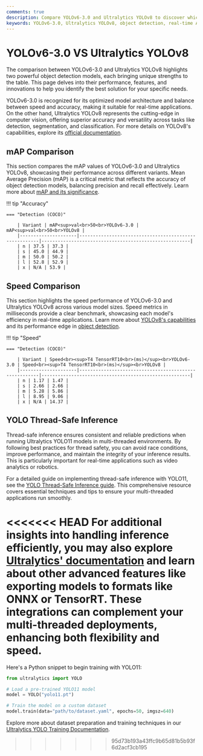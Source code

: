 ```yaml
---
comments: true
description: Compare YOLOv6-3.0 and Ultralytics YOLOv8 to discover which model excels in real-time object detection and edge AI applications. Explore their performance, accuracy, and features to determine the best solution for your computer vision needs.
keywords: YOLOv6-3.0, Ultralytics YOLOv8, object detection, real-time AI, edge AI, computer vision, model comparison, Ultralytics
---
```


# YOLOv6-3.0 VS Ultralytics YOLOv8

The comparison between YOLOv6-3.0 and Ultralytics YOLOv8 highlights two powerful object detection models, each bringing unique strengths to the table. This page delves into their performance, features, and innovations to help you identify the best solution for your specific needs.

YOLOv6-3.0 is recognized for its optimized model architecture and balance between speed and accuracy, making it suitable for real-time applications. On the other hand, Ultralytics YOLOv8 represents the cutting-edge in computer vision, offering superior accuracy and versatility across tasks like detection, segmentation, and classification. For more details on YOLOv8's capabilities, explore its [official documentation](https://docs.ultralytics.com/models/yolov8/).

## mAP Comparison

This section compares the mAP values of YOLOv6-3.0 and Ultralytics YOLOv8, showcasing their performance across different variants. Mean Average Precision (mAP) is a critical metric that reflects the accuracy of object detection models, balancing precision and recall effectively. Learn more about [mAP and its significance](https://www.ultralytics.com/glossary/mean-average-precision-map).

!!! tip "Accuracy"

    === "Detection (COCO)"

    	| Variant | mAP<sup>val<br>50<br>YOLOv6-3.0 | mAP<sup>val<br>50<br>YOLOv8 |
    	|---------------------|-------------------------------------------------------|-------------------------------------------------------|
    	| n | 37.5 | 37.3 |
    	| s | 45.0 | 44.9 |
    	| m | 50.0 | 50.2 |
    	| l | 52.8 | 52.9 |
    	| x | N/A | 53.9 |


## Speed Comparison

This section highlights the speed performance of YOLOv6-3.0 and Ultralytics YOLOv8 across various model sizes. Speed metrics in milliseconds provide a clear benchmark, showcasing each model's efficiency in real-time applications. Learn more about [YOLOv8's capabilities](https://docs.ultralytics.com/models/yolov10/) and its performance edge in [object detection](https://docs.ultralytics.com/tasks/detect/).

!!! tip "Speed"

    === "Detection (COCO)"

    	| Variant | Speed<br><sup>T4 TensorRT10<br>(ms)</sup><br>YOLOv6-3.0 | Speed<br><sup>T4 TensorRT10<br>(ms)</sup><br>YOLOv8 |
    	|---------------------|-------------------------------------------------------|-------------------------------------------------------|
    	| n | 1.17 | 1.47 |
    	| s | 2.66 | 2.66 |
    	| m | 5.28 | 5.86 |
    	| l | 8.95 | 9.06 |
    	| x | N/A | 14.37 |

## YOLO Thread-Safe Inference

Thread-safe inference ensures consistent and reliable predictions when running Ultralytics YOLO11 models in multi-threaded environments. By following best practices for thread safety, you can avoid race conditions, improve performance, and maintain the integrity of your inference results. This is particularly important for real-time applications such as video analytics or robotics.

For a detailed guide on implementing thread-safe inference with YOLO11, see the [YOLO Thread-Safe Inference guide](https://docs.ultralytics.com/guides/yolo-thread-safe-inference/). This comprehensive resource covers essential techniques and tips to ensure your multi-threaded applications run smoothly.

<<<<<<< HEAD
For additional insights into handling inference efficiently, you may also explore [Ultralytics' documentation](https://docs.ultralytics.com/) and learn about other advanced features like exporting models to formats like ONNX or TensorRT. These integrations can complement your multi-threaded deployments, enhancing both flexibility and speed.
=======
Here's a Python snippet to begin training with YOLO11:

```python
from ultralytics import YOLO

# Load a pre-trained YOLO11 model
model = YOLO("yolo11.pt")

# Train the model on a custom dataset
model.train(data="path/to/dataset.yaml", epochs=50, imgsz=640)
```

Explore more about dataset preparation and training techniques in our [Ultralytics YOLO Training Documentation](https://docs.ultralytics.com/modes/train/).

> > > > > > > 95d73b193a43ffc9b65d81b5b93f6d2acf3cb195
